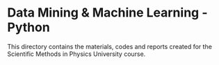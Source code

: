# Data Mining & Machine Learning - Python

This directory contains the materials, codes and reports created for the Scientific Methods in Physics University course. 
